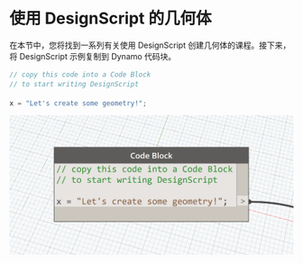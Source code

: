 # 使用 DesignScript 的几何体

在本节中，您将找到一系列有关使用 DesignScript 创建几何体的课程。接下来，将 DesignScript 示例复制到 Dynamo 代码块。

```js
// copy this code into a Code Block
// to start writing DesignScript

x = "Let's create some geometry!";
```
![](images/12/CodeBlock.png)

